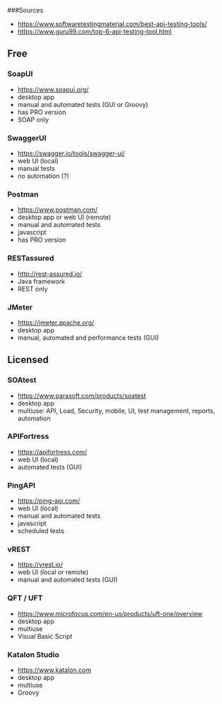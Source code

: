 ###Sources
- https://www.softwaretestingmaterial.com/best-api-testing-tools/
- https://www.guru99.com/top-6-api-testing-tool.html

## Free
### SoapUI
- https://www.soapui.org/
- desktop app
- manual and automated tests (GUI or Groovy)
- has PRO version
- SOAP only
### SwaggerUI
- https://swagger.io/tools/swagger-ui/
- web UI (local)
- manual tests
- no automation (?)
### Postman
- https://www.postman.com/
- desktop app or web UI (remote)
- manual and automated tests 
- javascript
- has PRO version
### RESTassured
- http://rest-assured.io/
- Java framework
- REST only
### JMeter
- https://jmeter.apache.org/
- desktop app
- manual, automated and performance tests (GUI)
## Licensed
### SOAtest
- https://www.parasoft.com/products/soatest
- desktop app
- multiuse: API, Load, Security, mobile, UI, test management, reports, automation
### APIFortress
- https://apifortress.com/
- web UI (local)
- automated tests (GUI)
### PingAPI
- https://ping-api.com/
- web UI (local)
- manual and automated tests 
- javascript
- scheduled tests
### vREST
- https://vrest.io/
- web UI (local or remote)
- manual and automated tests (GUI)
### QFT / UFT
- https://www.microfocus.com/en-us/products/uft-one/overview
- desktop app 
- multiuse
- Visual Basic Script
### Katalon Studio
- https://www.katalon.com
- desktop app
- multiuse
- Groovy
